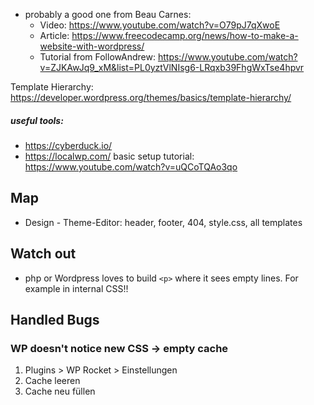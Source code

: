 - probably a good one from Beau Carnes: 
  - Video: https://www.youtube.com/watch?v=O79pJ7qXwoE
  - Article: https://www.freecodecamp.org/news/how-to-make-a-website-with-wordpress/
  - Tutorial from FollowAndrew: https://www.youtube.com/watch?v=ZJKAwJq9_xM&list=PL0yztVlNIsg6-LRqxb39FhgWxTse4hpvr

Template Hierarchy: https://developer.wordpress.org/themes/basics/template-hierarchy/

##### useful tools: 
- https://cyberduck.io/
- https://localwp.com/
  basic setup tutorial: https://www.youtube.com/watch?v=uQCoTQAo3qo

## Map
- Design - Theme-Editor: header, footer, 404, style.css, all templates


## Watch out
- php or Wordpress loves to build `<p>` where it sees empty lines. For example in internal CSS!!


## Handled Bugs

### WP doesn't notice new CSS -> empty cache
1. Plugins > WP Rocket > Einstellungen
2. Cache leeren
3. Cache neu füllen